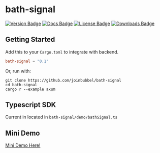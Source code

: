 # bath-signal

[![Version Badge](https://img.shields.io/crates/v/bath-signal)](https://crates.io/crates/bath-signal)
[![Docs Badge](https://img.shields.io/docsrs/bath-signal/latest)](https://docs.rs/mepeyew/latest/bath-signal/)
[![License Badge](https://img.shields.io/crates/l/bath-signal)](LICENSE)
[![Downloads Badge](https://img.shields.io/crates/d/bath-signal)](https://crates.io/crates/bath-signal)

## Getting Started

Add this to your `Cargo.toml` to integrate with backend.

```toml
bath-signal = "0.1"
```

Or, run with:

```shell
git clone https://github.com/joinbubbel/bath-signal
cd bath-signal
cargo r --example axum
```

## Typescript SDK

Current in located in `bath-signal/demo/bathSignal.ts`

## Mini Demo

[Mini Demo Here!](https://bath-signal-test-web.onrender.com)

